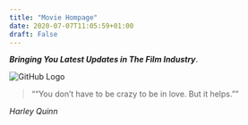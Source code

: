 ```yaml
---
title: "Movie Hompage"
date: 2020-07-07T11:05:59+01:00
draft: False
---
```

_**Bringing You Latest Updates in The Film Industry**_.






![GitHub Logo](https://images.unsplash.com/photo-1546513027-cd32829de838?ixlib=rb-1.2.1&ixid=eyJhcHBfaWQiOjEyMDd9&auto=format&fit=crop&w=1276&q=80)



> ““You don’t have to be crazy to be in love. But it helps.””

_Harley Quinn_

